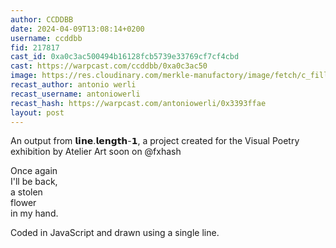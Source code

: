 ```yaml
---
author: CCDDBB
date: 2024-04-09T13:08:14+0200
username: ccddbb
fid: 217817
cast_id: 0xa0c3ac500494b16128fcb5739e33769cf7cf4cbd
cast: https://warpcast.com/ccddbb/0xa0c3ac50
image: https://res.cloudinary.com/merkle-manufactory/image/fetch/c_fill,f_png/https%3A%2F%2Fi.imgur.com%2FONvennc.png
recast_author: antonio werli
recast_username: antoniowerli
recast_hash: https://warpcast.com/antoniowerli/0x3393ffae
layout: post
---
```

An output from 𝗹𝗶𝗻𝗲.𝗹𝗲𝗻𝗴𝘁𝗵-𝟭, a project created for the Visual Poetry exhibition by Atelier Art soon on @fxhash   
  
Once again  
I'll be back,  
a stolen  
flower  
in my hand.  
  
Coded in JavaScript and drawn using a single line.  

<img src='https://res.cloudinary.com/merkle-manufactory/image/fetch/c_fill,f_png/https%3A%2F%2Fi.imgur.com%2FONvennc.png' alt='' referrerpolicy='no-referrer'/>